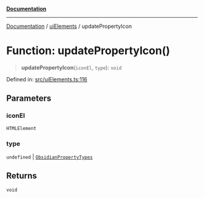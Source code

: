 [**Documentation**](../../README.md)

***

[Documentation](../../README.md) / [uiElements](../README.md) / updatePropertyIcon

# Function: updatePropertyIcon()

> **updatePropertyIcon**(`iconEl`, `type`): `void`

Defined in: [src/uiElements.ts:116](https://github.com/Christian-Me/folder-to-tags-plugin/blob/bf42295620335492a0928fbbe8ccca5ae986f975/src/uiElements.ts#L116)

## Parameters

### iconEl

`HTMLElement`

### type

`undefined` | [`ObsidianPropertyTypes`](../../types/type-aliases/ObsidianPropertyTypes.md)

## Returns

`void`
